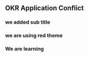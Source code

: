 ## OKR Application Conflict

### we added sub title

### we are using red theme

### We are learning

